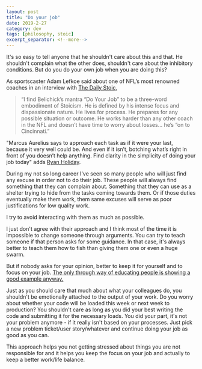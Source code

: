 ```yaml
---
layout: post
title: "Do your job"
date: 2019-2-27
category: dev
tags: [philosophy, stoic]
excerpt_separator: <!--more-->
---
```

It's so easy to tell anyone that he shouldn't care about this and that. He shouldn't complain what the other does, shouldn't care about the inhibitory conditions. But do you do your own job when you are doing this?
<!--more-->

As sportscaster Adam Lefkoe said about one of NFL’s most renowned coaches in an interview with [The Daily Stoic](https://dailystoic.com/adam-lefkoe/),

> “I find Belichick’s mantra “Do Your Job” to be a three-word embodiment of Stoicism. He is defined by his intense focus and dispassionate nature. He lives for process. He prepares for any possible situation or outcome. He works harder than any other coach in the NFL and doesn’t have time to worry about losses... he’s “on to Cincinnati.”

"Marcus Aurelius says to approach each task as if it were your last, because it very well could be. And even if it isn’t, botching what’s right in front of you doesn’t help anything. Find clarity in the simplicity of doing your job today" adds [Ryan Holiday](https://ryanholiday.net/).

During my not so long career I've seen so many people who will just find any excuse in order not to do their job. These people will always find something that they can complain about. Something that they can use as a shelter trying to hide from the tasks coming towards them. Or if those duties eventually make them work, them same excuses will serve as poor justifications for low quality work.

I try to avoid interacting with them as much as possible.

I just don't agree with their approach and I think most of the time it is impossible to change someone through arguments. You can try to teach someone if that person asks for some guidance. In that case, it's always better to teach them how to fish than giving them one or even a huge swarm. 

But if nobody asks for your opinion, better to keep it for yourself and to focus on your job. [The only through way of educating people is showing a good example anyway.](http://sandordargo.com/blog/2018/05/15/the-only-true-way-educate)

Just as you should care that much about what your colleagues do, you shouldn't be emotionally attached to the output of your work. Do you worry about whether your code will be loaded this week or next week to production? You shouldn't care as long as you did your best writing the code and submitting it for the necessary loads. You did your part, it's not your problem anymore - if it really isn't based on your processes. Just pick a new problem ticket/user story/whatever and continue doing your job as good as you can.

This approach helps you not getting stressed about things you are not responsible for and it helps you keep the focus on your job and actually to keep a better work/life balance.
